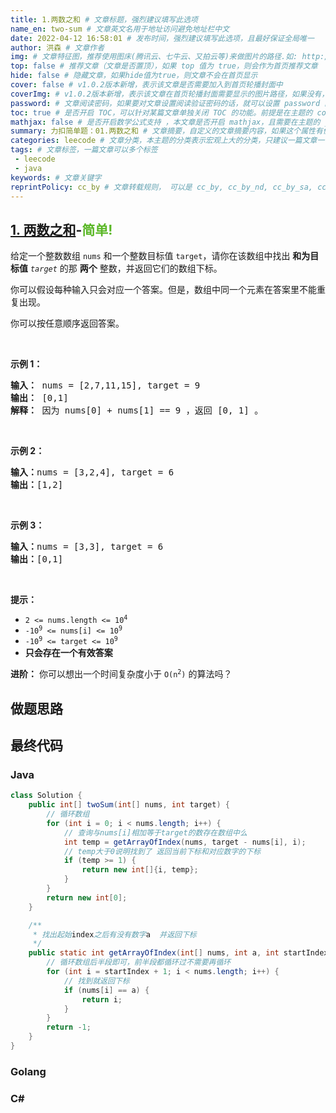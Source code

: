 ```yaml
---
title: 1.两数之和 # 文章标题，强烈建议填写此选项
name_en: two-sum # 文章英文名用于地址访问避免地址栏中文
date: 2022-04-12 16:58:01 # 发布时间，强烈建议填写此选项，且最好保证全局唯一
author: 洪森 # 文章作者
img: # 文章特征图，推荐使用图床(腾讯云、七牛云、又拍云等)来做图片的路径.如: http://xxx.com/xxx.jpg
top: false # 推荐文章（文章是否置顶），如果 top 值为 true，则会作为首页推荐文章
hide: false # 隐藏文章，如果hide值为true，则文章不会在首页显示
cover: false # v1.0.2版本新增，表示该文章是否需要加入到首页轮播封面中
coverImg: # v1.0.2版本新增，表示该文章在首页轮播封面需要显示的图片路径，如果没有，则默认使用文章的特色图片
password: # 文章阅读密码，如果要对文章设置阅读验证密码的话，就可以设置 password 的值，该值必须是用 SHA256 加密后的密码，防止被他人识破。前提是在主题的 config.yml 中激活了 verifyPassword 选项
toc: true # 是否开启 TOC，可以针对某篇文章单独关闭 TOC 的功能。前提是在主题的 config.yml 中激活了 toc 选项
mathjax: false # 是否开启数学公式支持 ，本文章是否开启 mathjax，且需要在主题的 _config.yml 文件中也需要开启才行
summary: 力扣简单题：01.两数之和 # 文章摘要，自定义的文章摘要内容，如果这个属性有值，文章卡片摘要就显示这段文字，否则程序会自动截取文章的部分内容作为摘要
categories: leecode # 文章分类，本主题的分类表示宏观上大的分类，只建议一篇文章一个分类
tags: # 文章标签，一篇文章可以多个标签
 - leecode
 - java
keywords: # 文章关键字
reprintPolicy: cc_by # 文章转载规则， 可以是 cc_by, cc_by_nd, cc_by_sa, cc_by_nc, cc_by_nc_nd, cc_by_nc_sa, cc0, noreprint 或 pay 中的一个
---
```


## [1. 两数之和](https://leetcode-cn.com/problems/two-sum/)-<font color=#5AB726>简单!</font>

给定一个整数数组 `nums` 和一个整数目标值 `target`，请你在该数组中找出 **和为目标值** *`target`* 的那 **两个** 整数，并返回它们的数组下标。

你可以假设每种输入只会对应一个答案。但是，数组中同一个元素在答案里不能重复出现。

你可以按任意顺序返回答案。

<br>

**示例 1：**
<pre>
<b>输入：</b> nums = [2,7,11,15], target = 9  
<b>输出：</b> [0,1]
<b>解释：</b> 因为 nums[0] + nums[1] == 9 ，返回 [0, 1] 。
</pre>

<br>

**示例 2：**

<pre>
<b>输入：</b>nums = [3,2,4], target = 6
<b>输出：</b>[1,2]
</pre>


<br>

**示例 3：**

<pre>
<b>输入：</b>nums = [3,3], target = 6
<b>输出：</b>[0,1]
</pre>

<br>

**提示：**

- <code>2 <= nums.length <= 10<sup>4</sup></code>
- <code>-10<sup>9</sup> <= nums[i] <= 10<sup>9</sup></code>
- <code>-10<sup>9</sup> <= target <= 10<sup>9</sup></code>
- **只会存在一个有效答案**

**进阶：** 你可以想出一个时间复杂度小于 <code>O(n<sup>2</sup>)</code> 的算法吗？
## 做题思路
## 最终代码
### Java

```java
class Solution {
    public int[] twoSum(int[] nums, int target) {
        // 循环数组
        for (int i = 0; i < nums.length; i++) {
            // 查询与nums[i]相加等于target的数存在数组中么
            int temp = getArrayOfIndex(nums, target - nums[i], i);
            // temp大于0说明找到了 返回当前下标和对应数字的下标
            if (temp >= 1) {
                return new int[]{i, temp};
            }
        }
        return new int[0];
    }

    /**
     * 找出起始index之后有没有数字a  并返回下标
     */
    public static int getArrayOfIndex(int[] nums, int a, int startIndex) {
        // 循环数组后半段即可，前半段都循环过不需要再循环
        for (int i = startIndex + 1; i < nums.length; i++) {
            // 找到就返回下标
            if (nums[i] == a) {
                return i;
            }
        }
        return -1;
    }
}
```

### Golang

### C#